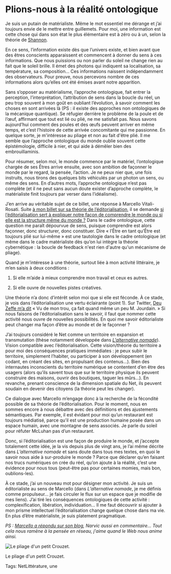 # Plions-nous à la réalité ontologique

Je suis un putain de matérialiste. Même le mot essentiel me dérange et j’ai toujours envie de le mettre entre guillemets. Pour moi, une information est cette chose qui dans son état le plus élémentaire est à zéro ou à un, selon la théorie de [Shannon](https://fr.wikipedia.org/wiki/Claude_Shannon).

En ce sens, l’information existe dès que l’univers existe, et bien avant que des êtres conscients apparaissent et commencent à donner du sens à ces informations. Que nous puissions ou non parler du soleil ne change rien au fait que le soleil brille. Il émet des photons qui indiquent sa localisation, sa température, sa composition… Ces informations naissent indépendamment des observateurs. Pour preuve, nous percevons nombre de ces informations alors qu’elles ont été émises avant notre apparition.

Sans s’opposer au matérialisme, l’approche ontologique, fait entrer la perception, l’interprétation, l’attribution de sens dans la boucle du réel, un peu trop souvent à mon goût en oubliant l’évolution, à savoir comment les choses en sont arrivées là (PS : il existe des approches non ontologiques de la mécanique quantique). Se réfugier derrière le problème de la poule et de l’œuf, affirmant que tout est lié ou plié, ne me satisfait pas. Nous savons aujourd’hui comment des poules et des œufs peuvent arriver en même temps, et c’est l’histoire de cette arrivée concomitante qui me passionne. En quelque sorte, je m'intéresse au pliage et non au fait d'être plié. Il me semble que l’approche ontologique du monde oublie souvent cette épistémologie, difficile à nier, et qui aide à démêler bien des embrouillaminis.

Pour résumer, selon moi, le monde commence par le matériel, l’ontologique chargée de ses Êtres arrive ensuite, avec son ambition de façonner le monde par le regard, la pensée, l’action. Je ne peux nier que, une fois instruits, nous tirons des quelques bits véhiculés par un photon un sens, ou même des sens. En d’autres mots, l’approche ontologique n’est pas complète (et il ne peut sans aucun doute exister d’approche complète, le matérialiste finit toujours par verser dans l’idéalisme).

J’en arrive au véritable sujet de ce billet, une réponse à Marcello Vitali-Rosati. Suite [à mon billet sur sa théorie de l’éditorialisation](http://tcrouzet.com/2016/02/03/nous-sommes-tous-editorialistes-dans-le-savoir/), il se demande [si l’éditorialisation sert à expliquer notre façon de comprendre le monde ou si elle est la structure même du monde ?](http://blog.sens-public.org/marcellovitalirosati/tout-est-il-medie-leditorialisation-entre-approche-epistemologique-et-approche-ontologique/) Dans le cadre ontologique, cette question me paraît dépourvue de sens, puisque comprendre est alors façonner, donc structurer, donc constituer. Dire « l’Être en tant qu’Être est toujours plié sur lui-même » est une tautologie dans le cadre ontologique (et même dans le cadre matérialiste dès qu’on lui intègre la théorie cybernétique : la boucle de feedback n'est rien d'autre qu'un mécanisme de pliage).

Quand je m’intéresse à une théorie, surtout liée à mon activité littéraire, je m’en saisis à deux conditions :

1. Si elle m’aide à mieux comprendre mon travail et ceux es autres.

2. Si elle ouvre de nouvelles pistes créatives.

Une théorie n’a donc d’intérêt selon moi que si elle est féconde. À ce stade, je vois dans l’éditorialisation une vertu éclairante (point 1). Sur Twitter, [Deu Zeffe m’a dit](https://twitter.com/deuzeffe/status/694976715060297730) « Vu de mon trou, ça fait quand même un peu M. Jourdain. » Si nous faisons de l’éditorialisation sans le savoir, il faut que nommer cette activité nous ouvre de nouvelles possibilités. En quoi me savoir éditorialiste peut changer ma façon d’être au monde et de le façonner ?

J’ai toujours considéré le Net comme un territoire en expansion et transmutation (thèse notamment développée dans [*L’alternative nomade*](http://tcrouzet.com/alternative-nomade/)). Vision compatible avec l’éditorialisation. Cette vision/théorie du territoire a pour moi des conséquences pratiques immédiates : je peux subir le territoire, simplement l’habiter, ou participer à son développement (en codant, en créant des sites, en propulsant des contenus…). Bien des internautes inconscients du territoire numérique se contentent d’en être des usagers (alors qu’ils savent tous que sur le territoire physique ils peuvent construire des maisons, ouvrir des boutiques, taguer les mûrs…). En revanche, prenant conscience de la dimension spatiale du Net, ils peuvent soudain en devenir des citoyens (la théorie peut les changer).

Ce dialogue avec Marcello m’engage donc à la recherche de la fécondité possible de sa théorie de l’éditorialisation. Pour le moment, nous en sommes encore à nous débattre avec des définitions et des ajustements sémantiques. Par exemple, il est évidant pour moi qu’un restaurant est toujours médiatisé, parce qu’il est une production humaine posée dans un espace humain, avec une montagne de sens associés. Je parle du soleil pour réfuter McLuhan pas d’un restaurant.

Donc, si l’éditorialisation est une façon de produire le monde, et j’accepte totalement cette idée, je la vis depuis plus de vingt ans, je l’ai même décrite dans *L’alternative nomade* et sans doute dans tous mes textes, en quoi le savoir nous aide à sur-produire le monde ? Parce que déclarer qu’en faisant nos trucs numériques on crée du réel, qu’on ajoute à la réalité, c’est une évidence pour nous tous (peut-être pas pour certaines momies, mais bon, oublions-les).

À ce stade, j’ai un nouveau mot pour désigner mon activité. Je suis un éditorialiste au sens de Marcello (dans *L’alternative nomade*, je me définis comme propulseur… je fais circuler le flux sur un espace que je modifie de mes liens). J’ai tiré les conséquences ontologiques de cette activité : complexification, libération, individuation… Il me faut découvrir si ajouter à mon prisme intellectuel l’éditorialisation change quelque chose dans ma vie. En plus d’être matérialiste, je suis platement pragmatique.

*PS : [Marcello a répondu sur son blog](http://blog.sens-public.org/marcellovitalirosati/pourquoi-leditorialisation/), Narvic aussi en commentaire... Tout cela nous ramène à la pensée en réseau, j'aime quand le Web nous anime ainsi.* 

![Le pliage d'un petit Crouzet.](http://tcrouzet.comhttps://tcrouzet.com/images_tc/2016/02/pliage.jpg)

Le pliage d'un petit Crouzet.



Tags: NetLittérature, une